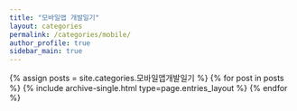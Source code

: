 ```yaml
---
title: "모바일앱 개발일기"
layout: categories
permalink: /categories/mobile/
author_profile: true
sidebar_main: true
---
```



{% assign posts = site.categories.모바일앱개발일기 %}
{% for post in posts %} {% include archive-single.html type=page.entries_layout %} {% endfor %}

